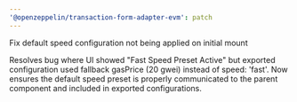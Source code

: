 ```yaml
---
'@openzeppelin/transaction-form-adapter-evm': patch
---
```


Fix default speed configuration not being applied on initial mount

Resolves bug where UI showed "Fast Speed Preset Active" but exported configuration used fallback gasPrice (20 gwei) instead of speed: 'fast'. Now ensures the default speed preset is properly communicated to the parent component and included in exported configurations.

